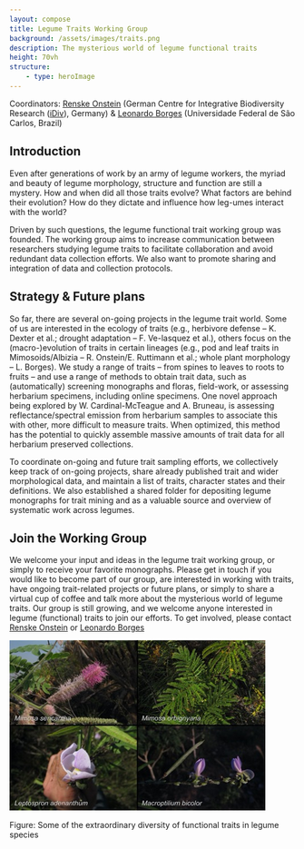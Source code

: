 ```yaml
---
layout: compose
title: Legume Traits Working Group
background: /assets/images/traits.png
description: The mysterious world of legume functional traits
height: 70vh
structure:
	- type: heroImage
---
```


Coordinators: [Renske Onstein](mailto:onsteinre@gmail.com) (German Centre for Integrative Biodiversity Research ([iDiv](https://www.idiv.de/en/index.html)), Germany) & [Leonardo Borges](mailto:aquitemcaqui@gmail.com) (Universidade Federal de São Carlos, Brazil)

## Introduction
Even after generations of work by an army of legume workers, the myriad and beauty of legume morphology, structure and function are still a mystery. How and when did all those traits evolve? What factors are behind their evolution? How do they dictate and influence how leg-umes interact with the world?

Driven by such questions, the legume functional trait working group was founded. The working group aims to increase communication between researchers studying legume traits to facilitate collaboration and avoid redundant data collection efforts. We also want to promote sharing and integration of data and collection protocols.

## Strategy & Future plans

So far, there are several on-going projects in the legume trait world. Some of us are interested in the ecology of traits (e.g., herbivore defense – K. Dexter et al.; drought adaptation – F. Ve-lasquez et al.), others focus on the (macro-)evolution of traits in certain lineages (e.g., pod and leaf traits in Mimosoids/Albizia – R. Onstein/E. Ruttimann et al.; whole plant morphology –  L. Borges). We study a range of traits – from spines to leaves to roots to fruits – and use a range of methods to obtain trait data, such as (automatically) screening monographs and floras, field-work, or assessing herbarium specimens, including online specimens. One novel approach being explored by W. Cardinal-McTeague and A. Bruneau, is assessing reflectance/spectral emission from herbarium samples to associate this with other, more difficult to measure traits. When optimized, this method has the potential to quickly assemble massive amounts of trait data for all herbarium preserved collections.

To coordinate on-going and future trait sampling efforts, we collectively keep track of on-going projects, share already published trait and wider morphological data, and maintain a list of traits, character states and their definitions. We also established a shared folder for depositing legume monographs for trait mining and as a valuable source and overview of systematic work across legumes.

## Join the Working Group

We welcome your input and ideas in the legume trait working group, or simply to receive your favorite monographs. Please get in touch if you would like to become part of our group, are interested in working with traits, have ongoing trait-related projects or future plans, or simply to share a virtual cup of coffee and talk more about the mysterious world of legume traits. Our group is still growing, and we welcome anyone interested in legume (functional) traits to join our efforts. To get involved, please contact [Renske Onstein](mailto:onsteinre@gmail.com) or [Leonardo Borges](mailto:aquitemcaqui@gmail.com)

![alt text](/assets/images/traits.jpg)

Figure: Some of the extraordinary diversity of functional traits in legume species
